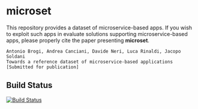 # microset

This repository provides a dataset of microservice-based apps. If you wish to exploit such apps in evaluate solutions supporting microservice-based apps, please properly cite the paper presenting **microset**.
```
Antonio Brogi, Andrea Canciani, Davide Neri, Luca Rinaldi, Jacopo Soldani
Towards a reference dataset of microservice-based applications
[Submitted for publication] 
```

## Build Status
[![Build Status](https://travis-ci.org/di-unipi-socc/microset.svg?branch=master)](https://travis-ci.org/di-unipi-socc/microset)
